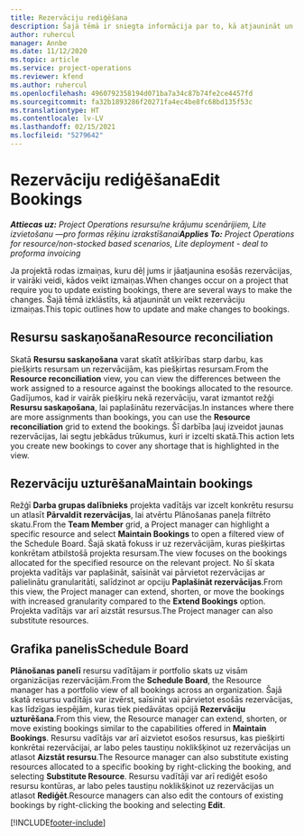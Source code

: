```yaml
---
title: Rezervāciju rediģēšana
description: Šajā tēmā ir sniegta informācija par to, kā atjaunināt un veikt rezervāciju izmaiņas.
author: ruhercul
manager: Annbe
ms.date: 11/12/2020
ms.topic: article
ms.service: project-operations
ms.reviewer: kfend
ms.author: ruhercul
ms.openlocfilehash: 4960792358194d071ba7a34c87b74fe2ce4457fd
ms.sourcegitcommit: fa32b1893286f20271fa4ec4be8fc68bd135f53c
ms.translationtype: HT
ms.contentlocale: lv-LV
ms.lasthandoff: 02/15/2021
ms.locfileid: "5279642"
---
```

# <a name="edit-bookings"></a><span data-ttu-id="8dbfc-103">Rezervāciju rediģēšana</span><span class="sxs-lookup"><span data-stu-id="8dbfc-103">Edit Bookings</span></span>

<span data-ttu-id="8dbfc-104">_**Attiecas uz:** Project Operations resursu/ne krājumu scenārijiem, Lite izvietošanu —pro formas rēķinu izrakstīšanai_</span><span class="sxs-lookup"><span data-stu-id="8dbfc-104">_**Applies To:** Project Operations for resource/non-stocked based scenarios, Lite deployment - deal to proforma invoicing_</span></span>


<span data-ttu-id="8dbfc-105">Ja projektā rodas izmaiņas, kuru dēļ jums ir jāatjaunina esošās rezervācijas, ir vairāki veidi, kādos veikt izmaiņas.</span><span class="sxs-lookup"><span data-stu-id="8dbfc-105">When changes occur on a project that require you to update existing bookings, there are several ways to make the changes.</span></span> <span data-ttu-id="8dbfc-106">Šajā tēmā izklāstīts, kā atjaunināt un veikt rezervāciju izmaiņas.</span><span class="sxs-lookup"><span data-stu-id="8dbfc-106">This topic outlines how to update and make changes to bookings.</span></span>

## <a name="resource-reconciliation"></a><span data-ttu-id="8dbfc-107">Resursu saskaņošana</span><span class="sxs-lookup"><span data-stu-id="8dbfc-107">Resource reconciliation</span></span>

<span data-ttu-id="8dbfc-108">Skatā **Resursu saskaņošana** varat skatīt atšķirības starp darbu, kas piešķirts resursam un rezervācijām, kas piešķirtas resursam.</span><span class="sxs-lookup"><span data-stu-id="8dbfc-108">From the **Resource reconciliation** view, you can view the differences between the work assigned to a resource against the bookings allocated to the resource.</span></span> <span data-ttu-id="8dbfc-109">Gadījumos, kad ir vairāk piešķiru nekā rezervāciju, varat izmantot režģi **Resursu saskaņošana**, lai paplašinātu rezervācijas.</span><span class="sxs-lookup"><span data-stu-id="8dbfc-109">In instances where there are more assignments than bookings, you can use the **Resource reconciliation** grid to extend the bookings.</span></span> <span data-ttu-id="8dbfc-110">Šī darbība ļauj izveidot jaunas rezervācijas, lai segtu jebkādus trūkumus, kuri ir izcelti skatā.</span><span class="sxs-lookup"><span data-stu-id="8dbfc-110">This action lets you create new bookings to cover any shortage that is highlighted in the view.</span></span>

## <a name="maintain-bookings"></a><span data-ttu-id="8dbfc-111">Rezervāciju uzturēšana</span><span class="sxs-lookup"><span data-stu-id="8dbfc-111">Maintain bookings</span></span>

<span data-ttu-id="8dbfc-112">Režģī **Darba grupas dalībnieks** projekta vadītājs var izcelt konkrētu resursu un atlasīt **Pārvaldīt rezervācijas**, lai atvērtu Plānošanas paneļa filtrēto skatu.</span><span class="sxs-lookup"><span data-stu-id="8dbfc-112">From the **Team Member** grid, a Project manager can highlight a specific resource and select **Maintain Bookings** to open a filtered view of the Schedule Board.</span></span> <span data-ttu-id="8dbfc-113">Šajā skatā fokuss ir uz rezervācijām, kuras piešķirtas konkrētam atbilstošā projekta resursam.</span><span class="sxs-lookup"><span data-stu-id="8dbfc-113">The view focuses on the bookings allocated for the specified resource on the relevant project.</span></span> <span data-ttu-id="8dbfc-114">No šī skata projekta vadītājs var paplašināt, saīsināt vai pārvietot rezervācijas ar palielinātu granularitāti, salīdzinot ar opciju **Paplašināt rezervācijas**.</span><span class="sxs-lookup"><span data-stu-id="8dbfc-114">From this view, the Project manager can extend, shorten, or move the bookings with increased granularity compared to the **Extend Bookings** option.</span></span> <span data-ttu-id="8dbfc-115">Projekta vadītājs var arī aizstāt resursus.</span><span class="sxs-lookup"><span data-stu-id="8dbfc-115">The Project manager can also substitute resources.</span></span>

## <a name="schedule-board"></a><span data-ttu-id="8dbfc-116">Grafika panelis</span><span class="sxs-lookup"><span data-stu-id="8dbfc-116">Schedule Board</span></span>

<span data-ttu-id="8dbfc-117">**Plānošanas panelī** resursu vadītājam ir portfolio skats uz visām organizācijas rezervācijām.</span><span class="sxs-lookup"><span data-stu-id="8dbfc-117">From the **Schedule Board**, the Resource manager has a portfolio view of all bookings across an organization.</span></span> <span data-ttu-id="8dbfc-118">Šajā skatā resursu vadītājs var izvērst, saīsināt vai pārvietot esošās rezervācijas, kas līdzīgas iespējām, kuras tiek piedāvātas opcijā **Rezervāciju uzturēšana**.</span><span class="sxs-lookup"><span data-stu-id="8dbfc-118">From this view, the Resource manager can extend, shorten, or move existing bookings similar to the capabilities offered in **Maintain Bookings**.</span></span> <span data-ttu-id="8dbfc-119">Resursu vadītājs var arī aizvietot esošos resursus, kas piešķirti konkrētai rezervācijai, ar labo peles taustiņu noklikšķinot uz rezervācijas un atlasot **Aizstāt resursu**.</span><span class="sxs-lookup"><span data-stu-id="8dbfc-119">The Resource manager can also substitute existing resources allocated to a specific booking by right-clicking the booking, and selecting **Substitute Resource**.</span></span> <span data-ttu-id="8dbfc-120">Resursu vadītāji var arī rediģēt esošo resursu kontūras, ar labo peles taustiņu noklikšķinot uz rezervācijas un atlasot **Rediģēt**.</span><span class="sxs-lookup"><span data-stu-id="8dbfc-120">Resource managers can also edit the contours of existing bookings by right-clicking the booking and selecting **Edit**.</span></span>


[!INCLUDE[footer-include](../includes/footer-banner.md)]